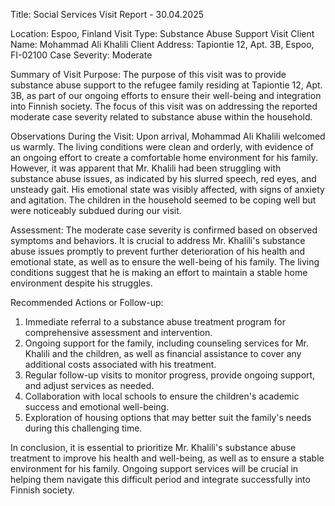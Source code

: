  Title: Social Services Visit Report - 30.04.2025

Location: Espoo, Finland
Visit Type: Substance Abuse Support Visit
Client Name: Mohammad Ali Khalili
Client Address: Tapiontie 12, Apt. 3B, Espoo, FI-02100
Case Severity: Moderate

Summary of Visit Purpose:
The purpose of this visit was to provide substance abuse support to the refugee family residing at Tapiontie 12, Apt. 3B, as part of our ongoing efforts to ensure their well-being and integration into Finnish society. The focus of this visit was on addressing the reported moderate case severity related to substance abuse within the household.

Observations During the Visit:
Upon arrival, Mohammad Ali Khalili welcomed us warmly. The living conditions were clean and orderly, with evidence of an ongoing effort to create a comfortable home environment for his family. However, it was apparent that Mr. Khalili had been struggling with substance abuse issues, as indicated by his slurred speech, red eyes, and unsteady gait. His emotional state was visibly affected, with signs of anxiety and agitation. The children in the household seemed to be coping well but were noticeably subdued during our visit.

Assessment:
The moderate case severity is confirmed based on observed symptoms and behaviors. It is crucial to address Mr. Khalili's substance abuse issues promptly to prevent further deterioration of his health and emotional state, as well as to ensure the well-being of his family. The living conditions suggest that he is making an effort to maintain a stable home environment despite his struggles.

Recommended Actions or Follow-up:
1. Immediate referral to a substance abuse treatment program for comprehensive assessment and intervention.
2. Ongoing support for the family, including counseling services for Mr. Khalili and the children, as well as financial assistance to cover any additional costs associated with his treatment.
3. Regular follow-up visits to monitor progress, provide ongoing support, and adjust services as needed.
4. Collaboration with local schools to ensure the children's academic success and emotional well-being.
5. Exploration of housing options that may better suit the family's needs during this challenging time.

In conclusion, it is essential to prioritize Mr. Khalili's substance abuse treatment to improve his health and well-being, as well as to ensure a stable environment for his family. Ongoing support services will be crucial in helping them navigate this difficult period and integrate successfully into Finnish society.